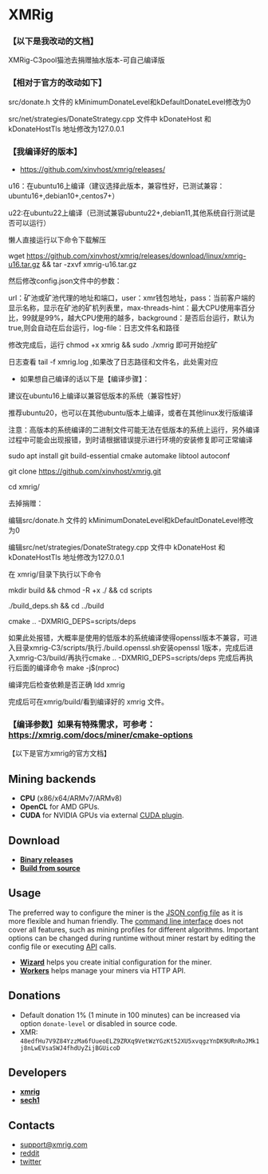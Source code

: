 # XMRig

### 【以下是我改动的文档】

XMRig-C3pool猫池去捐赠抽水版本-可自己编译版


### 【相对于官方的改动如下】

src/donate.h 文件的 kMinimumDonateLevel和kDefaultDonateLevel修改为0

src/net/strategies/DonateStrategy.cpp 文件中 kDonateHost 和 kDonateHostTls 地址修改为127.0.0.1


### 【我编译好的版本】

* https://github.com/xinvhost/xmrig/releases/

u16：在ubuntu16上编译（建议选择此版本，兼容性好，已测试兼容：ubuntu16+,debian10+,centos7+）

u22:在ubuntu22上编译（已测试兼容ubuntu22+,debian11,其他系统自行测试是否可以运行）

懒人直接运行以下命令下载解压

wget https://github.com/xinvhost/xmrig/releases/download/linux/xmrig-u16.tar.gz && tar -zxvf xmrig-u16.tar.gz

然后修改config.json文件中的参数：

url：矿池或矿池代理的地址和端口，user：xmr钱包地址，pass：当前客户端的显示名称，显示在矿池的矿机列表里，max-threads-hint：最大CPU使用率百分比，99就是99%，越大CPU使用的越多，background：是否后台运行，默认为true,则会自动在后台运行，log-file：日志文件名和路径

修改完成后，运行 chmod +x xmrig && sudo ./xmrig 即可开始挖矿

日志查看 tail -f xmrig.log ,如果改了日志路径和文件名，此处需对应


* 如果想自己编译的话以下是【编译步骤】：

建议在ubuntu16上编译以兼容低版本的系统（兼容性好）

推荐ubuntu20，也可以在其他ubuntu版本上编译，或者在其他linux发行版编译

注意：高版本的系统编译的二进制文件可能无法在低版本的系统上运行，另外编译过程中可能会出现报错，到时请根据错误提示进行环境的安装修复即可正常编译

sudo apt install git build-essential cmake automake libtool autoconf

git clone https://github.com/xinvhost/xmrig.git

cd xmrig/


去掉捐赠：

编辑src/donate.h 文件的 kMinimumDonateLevel和kDefaultDonateLevel修改为0

编辑src/net/strategies/DonateStrategy.cpp 文件中 kDonateHost 和 kDonateHostTls 地址修改为127.0.0.1


在 xmrig/目录下执行以下命令

mkdir build && chmod -R +x ./ && cd scripts 

./build_deps.sh && cd ../build

cmake .. -DXMRIG_DEPS=scripts/deps

如果此处报错，大概率是使用的低版本的系统编译使得openssl版本不兼容，可进入目录xmrig-C3/scripts/执行./build.openssl.sh安装openssl 1版本，完成后进入xmrig-C3/build/再执行cmake .. -DXMRIG_DEPS=scripts/deps 完成后再执行后面的编译命令
make -j$(nproc)

编译完后检查依赖是否正确 ldd xmrig

完成后可在xmrig/build/看到编译好的 xmrig 文件。


### 【编译参数】如果有特殊需求，可参考：https://xmrig.com/docs/miner/cmake-options



【以下是官方xmrig的官方文档】


## Mining backends
- **CPU** (x86/x64/ARMv7/ARMv8)
- **OpenCL** for AMD GPUs.
- **CUDA** for NVIDIA GPUs via external [CUDA plugin](https://github.com/xmrig/xmrig-cuda).

## Download
* **[Binary releases](https://github.com/xmrig/xmrig/releases)**
* **[Build from source](https://xmrig.com/docs/miner/build)**

## Usage
The preferred way to configure the miner is the [JSON config file](https://xmrig.com/docs/miner/config) as it is more flexible and human friendly. The [command line interface](https://xmrig.com/docs/miner/command-line-options) does not cover all features, such as mining profiles for different algorithms. Important options can be changed during runtime without miner restart by editing the config file or executing [API](https://xmrig.com/docs/miner/api) calls.

* **[Wizard](https://xmrig.com/wizard)** helps you create initial configuration for the miner.
* **[Workers](http://workers.xmrig.info)** helps manage your miners via HTTP API.

## Donations
* Default donation 1% (1 minute in 100 minutes) can be increased via option `donate-level` or disabled in source code.
* XMR: `48edfHu7V9Z84YzzMa6fUueoELZ9ZRXq9VetWzYGzKt52XU5xvqgzYnDK9URnRoJMk1j8nLwEVsaSWJ4fhdUyZijBGUicoD`

## Developers
* **[xmrig](https://github.com/xmrig)**
* **[sech1](https://github.com/SChernykh)**

## Contacts
* support@xmrig.com
* [reddit](https://www.reddit.com/user/XMRig/)
* [twitter](https://twitter.com/xmrig_dev)
